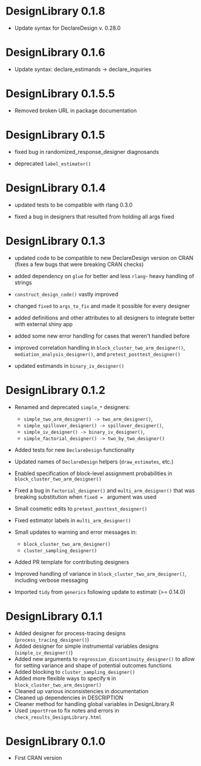 # DesignLibrary 0.1.8

* Update syntax for DeclareDesign v. 0.28.0

# DesignLibrary 0.1.6

* Update syntax: declare_estimands -> declare_inquiries

# DesignLibrary 0.1.5.5

* Removed broken URL in package documentation

# DesignLibrary 0.1.5

* fixed bug in randomized_response_designer diagnosands

* deprecated `label_estimator()`

# DesignLibrary 0.1.4

* updated tests to be compatible with rlang 0.3.0

* fixed a bug in designers that resulted from holding all args fixed

# DesignLibrary 0.1.3

* updated code to be compatible to new DeclareDesign version on CRAN (fixes 
  a few bugs that were breaking CRAN checks)

* added dependency on `glue` for better and less `rlang`- heavy handling of strings

* `construct_design_code()` vastly improved

* changed `fixed` to `args_to_fix` and made it possible for every designer

* added definitions and other attributes to all designers to integrate better
  with external shiny app

* added some new error handling for cases that weren't handled before

* improved correlation handling in  `block_cluster_two_arm_designer()`, 
  `mediation_analysis_designer()`, and `pretest_posttest_designer()`

* updated estimands in `binary_iv_designer()`

# DesignLibrary 0.1.2

* Renamed and deprecated `simple_*` designers: 
  - `simple_two_arm_designer() -> two_arm_designer()`, 
  - `simple_spillover_designer() -> spillover_designer()`, 
  - `simple_iv_designer() -> binary_iv_designer()`, 
  - `simple_factorial_designer() -> two_by_two_designer()`  

* Added tests for new `DeclareDesign` functionality

* Updated names of `DeclareDesign` helpers (`draw_estimates`, etc.)

* Enabled specification of block-level assignment probabilities in `block_cluster_two_arm_designer()`

* Fixed a bug in `factorial_designer()` and `multi_arm_designer()` that was breaking substitution when `fixed = ` argument was used

* Small cosmetic edits to `pretest_posttest_designer()`

* Fixed estimator labels in `multi_arm_designer()`

* Small updates to warning and error messages in: 
  - `block_cluster_two_arm_designer()`
  - `cluster_sampling_designer()`

* Added PR template for contributing designers 

* Improved handling of variance in `block_cluster_two_arm_designer()`, including verbose messaging

* Imported `tidy` from `generics` following update to estimatr (>= 0.14.0)

# DesignLibrary 0.1.1

* Added designer for process-tracing designs (`process_tracing_designer()`)
* Added designer for simple instrumental variables designs (`simple_iv_designer()`)
* Added new arguments to `regression_discontinuity_designer()` to allow for setting variance and shape of potential outcomes functions
* Added blocking to `cluster_sampling_designer()`
* Added more flexible ways to specify `N` in `block_cluster_two_arm_designer()`
* Cleaned up various inconsistencies in documentation
* Cleaned up dependencies in DESCRIPTION
* Cleaner method for handling global variables in DesignLibrary.R
* Used `importFrom` to fix notes and errors in `check_results_DesignLibrary.html`

# DesignLibrary 0.1.0

* First CRAN version
